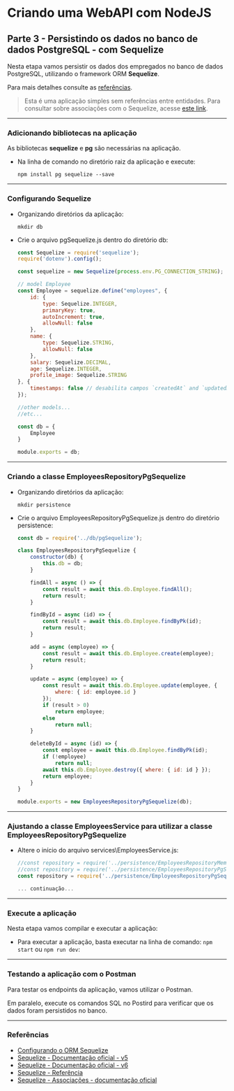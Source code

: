 # Criando uma WebAPI com NodeJS

## Parte 3 - Persistindo os dados no banco de dados PostgreSQL - com Sequelize

Nesta etapa vamos persistir os dados dos empregados no banco de dados PostgreSQL, utilizando o framework ORM **Sequelize**.

Para mais detalhes consulte as [referências](#referências).

> Esta é uma aplicação simples sem referências entre entidades. Para consultar sobre associações com o Sequelize, acesse [este link](https://sequelize.org/master/manual/assocs.html).


---
### Adicionando bibliotecas na aplicação

As bibliotecas **sequelize** e **pg** são necessárias na aplicação.

- Na linha de comando no diretório raiz da aplicação e execute:
  ```console
  npm install pg sequelize --save
  ```


---
### Configurando Sequelize

- Organizando diretórios da aplicação:
  ```console
  mkdir db
  ```
- Crie o arquivo pgSequelize.js dentro do diretório db:
  ```js
  const Sequelize = require('sequelize');
  require('dotenv').config();

  const sequelize = new Sequelize(process.env.PG_CONNECTION_STRING);

  // model Employee
  const Employee = sequelize.define("employees", {
      id: {
          type: Sequelize.INTEGER,
          primaryKey: true,
          autoIncrement: true,
          allowNull: false
      },
      name: {
          type: Sequelize.STRING,
          allowNull: false
      },
      salary: Sequelize.DECIMAL,
      age: Sequelize.INTEGER,
      profile_image: Sequelize.STRING
  }, {
      timestamps: false // desabilita campos `createdAt` and `updatedAt`
  });

  //other models...
  //etc...

  const db = {
      Employee
  }

  module.exports = db;
  ```


---
### Criando a classe EmployeesRepositoryPgSequelize

- Organizando diretórios da aplicação:
  ```console
  mkdir persistence
  ```
- Crie o arquivo EmployeesRepositoryPgSequelize.js dentro do diretório persistence:
  ```js
  const db = require('../db/pgSequelize');

  class EmployeesRepositoryPgSequelize {
      constructor(db) {
          this.db = db;
      }
  
      findAll = async () => {
          const result = await this.db.Employee.findAll();
          return result;
      }
  
      findById = async (id) => {
          const result = await this.db.Employee.findByPk(id);
          return result;
      }
  
      add = async (employee) => {
          const result = await this.db.Employee.create(employee);
          return result;
      }
  
      update = async (employee) => {
          const result = await this.db.Employee.update(employee, {
              where: { id: employee.id }
          });
          if (result > 0)
              return employee;
          else
              return null;
      }
  
      deleteById = async (id) => {
          const employee = await this.db.Employee.findByPk(id);
          if (!employee)
              return null;
          await this.db.Employee.destroy({ where: { id: id } });
          return employee;
      }
  }
  
  module.exports = new EmployeesRepositoryPgSequelize(db);
  ```


---
### Ajustando a classe EmployeesService para utilizar a classe EmployeesRepositoryPgSequelize

- Altere o início do arquivo services\EmployeesService.js:
  ```js
  //const repository = require('../persistence/EmployeesRepositoryMemory');
  //const repository = require('../persistence/EmployeesRepositoryPgSql');
  const repository = require('../persistence/EmployeesRepositoryPgSequelize');
  
  ... continuação...
  ```


---
### Execute a aplicação

Nesta etapa vamos compilar e executar a aplicação:

- Para executar a aplicação, basta executar na linha de comando: ```npm start``` ou ```npm run dev```:


---
### Testando a aplicação com o Postman

Para testar os endpoints da aplicação, vamos utilizar o Postman.

Em paralelo, execute os comandos SQL no Postird para verificar que os dados foram persistidos no banco.


---
### Referências
 - [Configurando o ORM Sequelize](https://blog.rocketseat.com.br/nodejs-express-sequelize/)
 - [Sequelize - Documentação oficial - v5](https://sequelize.org/v5/index.html)
 - [Sequelize - Documentação oficial - v6](https://sequelize.org/master/index.html)
 - [Sequelize - Referência](https://sequelize.org/master/identifiers.html)
 - [Sequelize - Associações - documentação oficial](https://sequelize.org/master/manual/assocs.html)
 